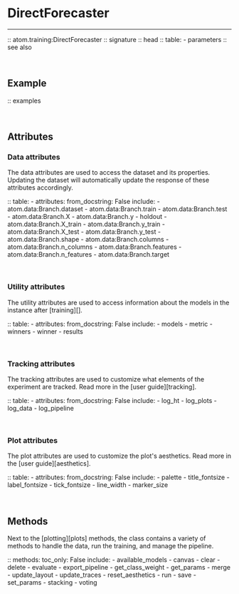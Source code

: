 # DirectForecaster
------------------

:: atom.training:DirectForecaster
    :: signature
    :: head
    :: table:
        - parameters
    :: see also

<br>

## Example

:: examples

<br>

## Attributes

### Data attributes

The data attributes are used to access the dataset and its properties.
Updating the dataset will automatically update the response of these
attributes accordingly.

:: table:
    - attributes:
        from_docstring: False
        include:
            - atom.data:Branch.dataset
            - atom.data:Branch.train
            - atom.data:Branch.test
            - atom.data:Branch.X
            - atom.data:Branch.y
            - holdout
            - atom.data:Branch.X_train
            - atom.data:Branch.y_train
            - atom.data:Branch.X_test
            - atom.data:Branch.y_test
            - atom.data:Branch.shape
            - atom.data:Branch.columns
            - atom.data:Branch.n_columns
            - atom.data:Branch.features
            - atom.data:Branch.n_features
            - atom.data:Branch.target

<br>

### Utility attributes

The utility attributes are used to access information about the models
in the instance after [training][].

:: table:
    - attributes:
        from_docstring: False
        include:
            - models
            - metric
            - winners
            - winner
            - results

<br>

### Tracking attributes

The tracking attributes are used to customize what elements of the
experiment are tracked. Read more in the [user guide][tracking].

:: table:
    - attributes:
        from_docstring: False
        include:
            - log_ht
            - log_plots
            - log_data
            - log_pipeline

<br>

### Plot attributes

The plot attributes are used to customize the plot's aesthetics. Read
more in the [user guide][aesthetics].

:: table:
    - attributes:
        from_docstring: False
        include:
            - palette
            - title_fontsize
            - label_fontsize
            - tick_fontsize
            - line_width
            - marker_size

<br>

## Methods

Next to the [plotting][plots] methods, the class contains a variety
of methods to handle the data, run the training, and manage the pipeline.

:: methods:
    toc_only: False
    include:
        - available_models
        - canvas
        - clear
        - delete
        - evaluate
        - export_pipeline
        - get_class_weight
        - get_params
        - merge
        - update_layout
        - update_traces
        - reset_aesthetics
        - run
        - save
        - set_params
        - stacking
        - voting
